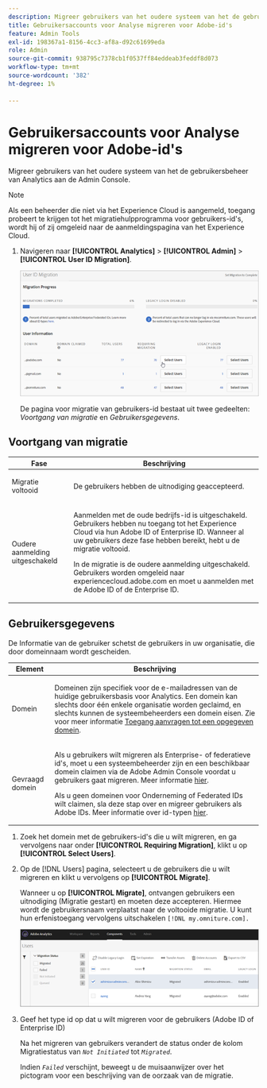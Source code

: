 ```yaml
---
description: Migreer gebruikers van het oudere systeem van het de gebruikersbeheer van Analytics aan de Admin Console.
title: Gebruikersaccounts voor Analyse migreren voor Adobe-id's
feature: Admin Tools
exl-id: 198367a1-8156-4cc3-af8a-d92c61699eda
role: Admin
source-git-commit: 938795c7378cb1f0537ff84eddeab3feddf8d073
workflow-type: tm+mt
source-wordcount: '382'
ht-degree: 1%

---
```


# Gebruikersaccounts voor Analyse migreren voor Adobe-id&#39;s

Migreer gebruikers van het oudere systeem van het de gebruikersbeheer van Analytics aan de Admin Console.

>[!NOTE]
>
>Als een beheerder die niet via het Experience Cloud is aangemeld, toegang probeert te krijgen tot het migratiehulpprogramma voor gebruikers-id&#39;s, wordt hij of zij omgeleid naar de aanmeldingspagina van het Experience Cloud.

1. Navigeren naar **[!UICONTROL Analytics]** > **[!UICONTROL Admin]** > **[!UICONTROL User ID Migration]**.

   ![](/help/admin/admin/user-management2/user-migration/assets/migration-progress.png)

   De pagina voor migratie van gebruikers-id bestaat uit twee gedeelten: *Voortgang van migratie* en *Gebruikersgegevens*.

## Voortgang van migratie

<table id="table_F9F1CFF762C745E198CB075A02BA2DDA"> 
   <thead> 
   <tr> 
      <th colname="col1" class="entry"> Fase </th> 
      <th colname="col2" class="entry"> Beschrijving </th> 
   </tr>
   </thead>
   <tbody> 
   <tr> 
      <td colname="col1"> <p>Migratie voltooid </p> </td> 
      <td colname="col2"> <p>De gebruikers hebben de uitnodiging geaccepteerd. </p> </td> 
   </tr> 
   <tr> 
      <td colname="col1"> <p>Oudere aanmelding uitgeschakeld </p> </td> 
      <td colname="col2"> <p>Aanmelden met de oude bedrijfs-id is uitgeschakeld. Gebruikers hebben nu toegang tot het Experience Cloud via hun Adobe ID of Enterprise ID. Wanneer al uw gebruikers deze fase hebben bereikt, hebt u de migratie voltooid. </p> <p>In de migratie is de oudere aanmelding uitgeschakeld. Gebruikers worden omgeleid naar <span class="filepath"> experiencecloud.adobe.com</span> en moet u aanmelden met de Adobe ID of de Enterprise ID. </p> </td> 
   </tr> 
   </tbody> 
   </table>

## Gebruikersgegevens

De Informatie van de gebruiker schetst de gebruikers in uw organisatie, die door domeinnaam wordt gescheiden.

<table id="table_3822E27AF81E4A188562FEB5131548A5"> 
<thead> 
<tr> 
   <th colname="col1" class="entry"> Element </th> 
   <th colname="col2" class="entry"> Beschrijving </th> 
</tr>
</thead>
<tbody> 
<tr> 
   <td colname="col1"> <p>Domein </p> </td> 
   <td colname="col2"> <p>Domeinen zijn specifiek voor de e-mailadressen van de huidige gebruikersbasis voor Analytics. Een domein kan slechts door één enkele organisatie worden geclaimd, en slechts kunnen de systeembeheerders een domein eisen. Zie voor meer informatie <a href="https://helpx.adobe.com/nl/enterprise/help/request-access-to-claimed-domain.html"> Toegang aanvragen tot een opgegeven domein</a>. </p> </td> 
</tr> 
<tr> 
   <td colname="col1"> <p>Gevraagd domein </p> </td> 
   <td colname="col2"> <p>Als u gebruikers wilt migreren als Enterprise- of federatieve id's, moet u een systeembeheerder zijn en een beschikbaar domein claimen via de Adobe Admin Console voordat u gebruikers gaat migreren. Meer informatie <a href="https://helpx.adobe.com/nl/enterprise/help/identity.html"> hier</a>. </p> <p>Als u geen domeinen voor Onderneming of Federated IDs wilt claimen, sla deze stap over en migreer gebruikers als Adobe IDs. Meer informatie over id-typen <a href="https://helpx.adobe.com/nl/enterprise/help/identity.html"> hier</a>. </p> </td> 
</tr> 
</tbody> 
</table>

1. Zoek het domein met de gebruikers-id&#39;s die u wilt migreren, en ga vervolgens naar onder **[!UICONTROL Requiring Migration]**, klikt u op **[!UICONTROL Select Users]**.
1. Op de [!DNL Users] pagina, selecteert u de gebruikers die u wilt migreren en klikt u vervolgens op **[!UICONTROL Migrate]**.

   Wanneer u op **[!UICONTROL Migrate]**, ontvangen gebruikers een uitnodiging (Migratie gestart) en moeten deze accepteren. Hiermee wordt de gebruikersnaam verplaatst naar de voltooide migratie. U kunt hun erfenistoegang vervolgens uitschakelen `[!DNL my.omniture.com].`

   ![](/help/admin/admin/user-management2/user-migration/assets/user-info.png)

1. Geef het type id op dat u wilt migreren voor de gebruikers (Adobe ID of Enterprise ID)

   Na het migreren van gebruikers verandert de status onder de kolom Migratiestatus van *`Not Initiated`* tot *`Migrated`*.

   Indien *`Failed`* verschijnt, beweegt u de muisaanwijzer over het pictogram voor een beschrijving van de oorzaak van de migratie.
